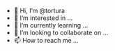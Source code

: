 - 👋 Hi, I’m @tortura
- 👀 I’m interested in ...
- 🌱 I’m currently learning ...
- 💞️ I’m looking to collaborate on ...
- 📫 How to reach me ...

<!---
tortura/tortura is a ✨ special ✨ repository because its `README.md` (this file) appears on your GitHub profile.
You can click the Preview link to take a look at your changes.
--->
